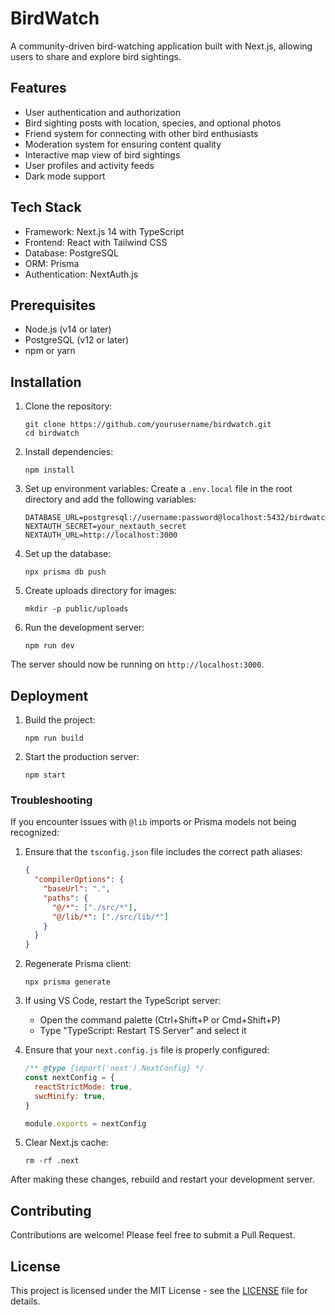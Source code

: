 # BirdWatch

A community-driven bird-watching application built with Next.js, allowing users to share and explore bird sightings.

## Features

- User authentication and authorization
- Bird sighting posts with location, species, and optional photos
- Friend system for connecting with other bird enthusiasts
- Moderation system for ensuring content quality
- Interactive map view of bird sightings
- User profiles and activity feeds
- Dark mode support

## Tech Stack

- Framework: Next.js 14 with TypeScript
- Frontend: React with Tailwind CSS
- Database: PostgreSQL
- ORM: Prisma
- Authentication: NextAuth.js

## Prerequisites

- Node.js (v14 or later)
- PostgreSQL (v12 or later)
- npm or yarn

## Installation

1. Clone the repository:
   ```
   git clone https://github.com/yourusername/birdwatch.git
   cd birdwatch
   ```

2. Install dependencies:
   ```
   npm install
   ```

3. Set up environment variables:
   Create a `.env.local` file in the root directory and add the following variables:
   ```
   DATABASE_URL=postgresql://username:password@localhost:5432/birdwatch
   NEXTAUTH_SECRET=your_nextauth_secret
   NEXTAUTH_URL=http://localhost:3000
   ```

4. Set up the database:
   ```
   npx prisma db push
   ```

5. Create uploads directory for images:
   ```
   mkdir -p public/uploads
   ```

6. Run the development server:
   ```
   npm run dev
   ```

The server should now be running on `http://localhost:3000`.

## Deployment

1. Build the project:
   ```
   npm run build
   ```

2. Start the production server:
   ```
   npm start
   ```

### Troubleshooting

If you encounter issues with `@lib` imports or Prisma models not being recognized:

1. Ensure that the `tsconfig.json` file includes the correct path aliases:
   ```json
   {
     "compilerOptions": {
       "baseUrl": ".",
       "paths": {
         "@/*": ["./src/*"],
         "@/lib/*": ["./src/lib/*"]
       }
     }
   }
   ```

2. Regenerate Prisma client:
   ```
   npx prisma generate
   ```

3. If using VS Code, restart the TypeScript server:
   - Open the command palette (Ctrl+Shift+P or Cmd+Shift+P)
   - Type "TypeScript: Restart TS Server" and select it

4. Ensure that your `next.config.js` file is properly configured:
   ```javascript
   /** @type {import('next').NextConfig} */
   const nextConfig = {
     reactStrictMode: true,
     swcMinify: true,
   }
   
   module.exports = nextConfig
   ```

5. Clear Next.js cache:
   ```
   rm -rf .next
   ```

After making these changes, rebuild and restart your development server.

## Contributing

Contributions are welcome! Please feel free to submit a Pull Request.

## License

This project is licensed under the MIT License - see the [LICENSE](LICENSE) file for details.